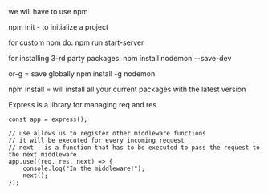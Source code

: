 we will have to use npm

npm init - to initialize a project

for custom npm do: npm run start-server

for installing 3-rd party packages:
npm install nodemon --save-dev

or-g  = save globally
npm install -g nodemon

npm install = will install all your current packages with the latest version

Express is a library for managing req and res
```
const app = express();

// use allows us to register other middleware functions
// it will be executed for every incoming request
// next - is a function that has to be executed to pass the request to the next middleware
app.use((req, res, next) => {
    console.log("In the middleware!");
    next();
});
```